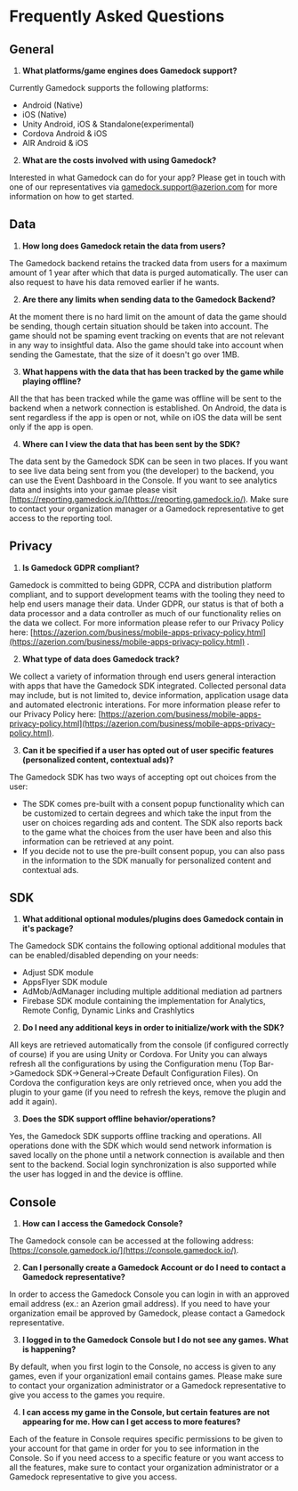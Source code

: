 # Frequently Asked Questions

## General
1. **What platforms/game engines does Gamedock support?**

Currently Gamedock supports the following platforms:
* Android (Native)
* iOS (Native)
* Unity Android, iOS & Standalone(experimental)
* Cordova Android & iOS
* AIR Android & iOS

2. **What are the costs involved with using Gamedock?**

Interested in what Gamedock can do for your app? Please get in touch with one of our representatives via [gamedock.support@azerion.com](gamedock.support@azerion.com) for more information on how to get started.

## Data
1. **How long does Gamedock retain the data from users?**

The Gamedock backend retains the tracked data from users for a maximum amount of 1 year after which that data is purged automatically. The user can also request to have his data removed earlier if he wants.

2. **Are there any limits when sending data to the Gamedock Backend?**

At the moment there is no hard limit on the amount of data the game should be sending, though certain situation should be taken into account. The game should not be spaming event tracking on events that are not relevant in any way to insightful data. Also the game should take into account when sending the Gamestate, that the size of it doesn't go over 1MB.

3. **What happens with the data that has been tracked by the game while playing offline?**

All the that has been tracked while the game was offline will be sent to the backend when a network connection is established. On Android, the data is sent regardless if the app is open or not, while on iOS the data will be sent only if the app is open.

4. **Where can I view the data that has been sent by the SDK?**

The data sent by the Gamedock SDK can be seen in two places. If you want to see live data being sent from you (the developer) to the backend, you can use the Event Dashboard in the Console. If you want to see analytics data and insights into your gamae please visit [https://reporting.gamedock.io/](https://reporting.gamedock.io/). Make sure to contact your organization manager or a Gamedock representative to get access to the reporting tool.

## Privacy
1. **Is Gamedock GDPR compliant?**

Gamedock is committed to being GDPR, CCPA and distribution platform compliant, and to support development teams with the tooling they need to help end users manage their data. Under GDPR, our status is that of both a data processor and a data controller as much of our functionality relies on the data we collect. For more information please refer to our Privacy Policy here: [https://azerion.com/business/mobile-apps-privacy-policy.html](https://azerion.com/business/mobile-apps-privacy-policy.html) .

2. **What type of data does Gamedock track?**

We collect a variety of information through end users general interaction with apps that have the Gamedock SDK integrated. Collected personal data may include, but is not limited to, device information, application usage data and automated electronic interations. For more information please refer to our Privacy Policy here: [https://azerion.com/business/mobile-apps-privacy-policy.html](https://azerion.com/business/mobile-apps-privacy-policy.html).

3. **Can it be specified if a user has opted out of user specific features (personalized content, contextual ads)?**

The Gamedock SDK has two ways of accepting opt out choices from the user:
* The SDK comes pre-built with a consent popup functionality which can be customized to certain degrees and which take the input from the user on choices regarding ads and content. The SDK also reports back to the game what the choices from the user have been and also this information can be retrieved at any point.
* If you decide not to use the pre-built consent popup, you can also pass in the information to the SDK manually for personalized content and contextual ads.

## SDK
1. **What additional optional modules/plugins does Gamedock contain in it's package?**

The Gamedock SDK contains the following optional additional modules that can be enabled/disabled depending on your needs:
* Adjust SDK module
* AppsFlyer SDK module
* AdMob/AdManager including multiple additional mediation ad partners
* Firebase SDK module containing the implementation for Analytics, Remote Config, Dynamic Links and Crashlytics

2. **Do I need any additional keys in order to initialize/work with the SDK?**

All keys are retrieved automatically from the console (if configured correctly of course) if you are using Unity or Cordova. For Unity you can always refresh all the configurations by using the Configuration menu (Top Bar->Gamedock SDK->General->Create Default Configuration Files). On Cordova the configuration keys are only retrieved once, when you add the plugin to your game (if you need to refresh the keys, remove the plugin and add it again).

3. **Does the SDK support offline behavior/operations?**

Yes, the Gamedock SDK supports offline tracking and operations. All operations done with the SDK which would send network information is saved locally on the phone until a network connection is available and then sent to the backend. Social login synchronization is also supported while the user has logged in and the device is offline.

## Console
1. **How can I access the Gamedock Console?**

The Gamedock console can be accessed at the following address: [https://console.gamedock.io/](https://console.gamedock.io/).

2. **Can I personally create a Gamedock Account or do I need to contact a Gamedock representative?**

In order to access the Gamedock Console you can login in with an approved email address (ex.: an Azerion gmail address). If you need to have your organization email be approved by Gamedock, please contact a Gamedock representative.

3. **I logged in to the Gamedock Console but I do not see any games. What is happening?**

By default, when you first login to the Console, no access is given to any games, even if your organizationl email contains games. Please make sure to contact your organization administrator or a Gamedock representative to give you access to the games you require.

4. **I can access my game in the Console, but certain features are not appearing for me. How can I get access to more features?**

Each of the feature in Console requires specific permissions to be given to your account for that game in order for you to see information in the Console. So if you need access to a specific feature or you want access to all the features, make sure to contact your organization administrator or a Gamedock representative to give you access.